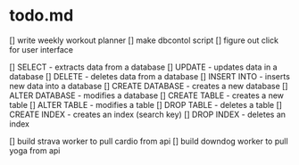# todo.md
[] write weekly workout planner
[] make dbcontol script
[] figure out click for user interface

[] SELECT - extracts data from a database
[] UPDATE - updates data in a database
[] DELETE - deletes data from a database
[] INSERT INTO - inserts new data into a database
[] CREATE DATABASE - creates a new database
[] ALTER DATABASE - modifies a database
[] CREATE TABLE - creates a new table
[] ALTER TABLE - modifies a table
[] DROP TABLE - deletes a table
[] CREATE INDEX - creates an index (search key)
[] DROP INDEX - deletes an index

[] build strava worker to pull cardio from api
[] build downdog worker to pull yoga from api
